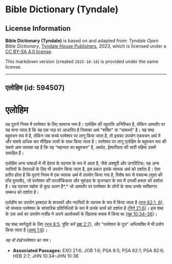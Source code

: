 # Bible Dictionary (Tyndale)

## License Information

**Bible Dictionary (Tyndale)** is based on and adapted from: _Tyndale Open Bible Dictionary_, [Tyndale House Publishers](https://tyndaleopenresources.com/), 2023, which is licensed under a [CC BY-SA 4.0 license](https://creativecommons.org/licenses/by-sa/4.0/legalcode.en).

This markdown version (created `2025-10-16`) is provided under the same license.



--------------------------------

## एलोहिम (id: 594507)

एलोहिम
======

यह पुराने नियम में परमेश्वर के लिए सामान्य नाम है। एलोहिम की व्युत्पत्ति अनिश्चित है, लेकिन आमतौर पर यह माना जाता है कि यह एक जड़ पर आधारित है जिसका अर्थ "शक्ति" या "सामर्थ्य" है। यह शब्द बहुवचन रूप में है, लेकिन जब सच्चे परमेश्वर पर लागू किया जाता है, तो इसका उपयोग एकवचन अर्थ में और सबसे अधिक बार मौखिक तत्वों के साथ किया जाता है। परमेश्वर पर लागू एलोहिम के बहुवचन रूप की सबसे आम व्याख्या यह है कि यह “महानता का बहुवचन” है, अर्थात, ईश्वरीयता की सारी महिमा उसमें समाहित हैं।

एलोहिम अन्य भाषाओं में भी देवता के पदनाम के रूप में आता है, जैसे अश्शूरी और उगारिटिक; यह अन्य जातियों के देवताओं के लिए भी उपयोग किया जाता है, इस प्रकार इसके व्यापक अर्थ को दर्शाता है। ऐसा प्रतीत होता है कि पुराने नियम में एक व्यापक अर्थ में उपयोग किया गया है, विशेष रूप से पंचग्रन्थ (मूसा की पाँच पुस्तकें), जो परमेश्वर की पारलौकिकता और भूमंडल के सृजनहार के रूप में उनकी क्षमता को दर्शाता है। यह पदनाम यहोवा से कुछ अलग है*,* जो आमतौर पर परमेश्वर के लोगों के साथ उनके व्यक्तिगत सम्बन्ध को दर्शाता है।

एलोहीम का उपयोग इस्राएल के शासकों और न्यायियों के पदनाम के रूप में किया जाता है ([भज 82:1, 6](https://ref.ly/Ps82:1,Ps82:6)), जो संभवतः परमेश्वर के सांसारिक प्रतिनिधियों के रूप में उनके कार्य को दर्शाता है ([निर्ग 21:6](https://ref.ly/Exod21:6))। इस शब्द के उस अर्थ का उपयोग मसीह ने अपने आलोचकों के खिलाफ बचाव में किया था ([यूह 10:34–36](https://ref.ly/John10:34-John10:36))।

यह शब्द स्वर्गदूतों के लिए ([भज 8:5](https://ref.ly/Ps8:5), पुष्टि करें [इब्रा 2:7](https://ref.ly/Heb2:7)), और "परमेश्वर के पुत्र" अभिव्यक्ति में भी प्रयोग किया जाता है ([अय्यू 1:6](https://ref.ly/Job1:6))।

*यह भी देखें* परमेश्वर का नाम।

* **Associated Passages:** EXO 21:6; JOB 1:6; PSA 8:5; PSA 82:1; PSA 82:6; HEB 2:7; JHN 10:34–JHN 10:36

